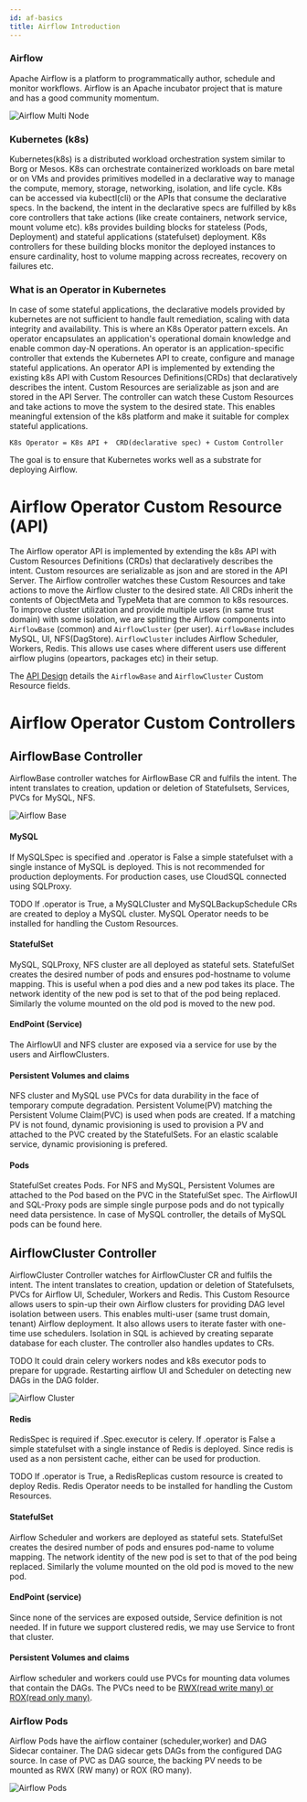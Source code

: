 ```yaml
---
id: af-basics 
title: Airflow Introduction
---
```


### Airflow
Apache Airflow is a platform to programmatically author, schedule and monitor workflows. Airflow is an Apache incubator project that is mature and has a good community momentum.

![Airflow Multi Node](airflow-base.png)
	

### Kubernetes (k8s)	
Kubernetes(k8s) is a distributed workload orchestration system similar to Borg or Mesos. K8s can orchestrate containerized workloads on bare metal or on VMs and provides primitives modelled in a declarative way to manage the compute, memory, storage, networking, isolation, and life cycle. K8s can be accessed via kubectl(cli) or the APIs that consume the declarative specs. In the backend, the intent in the declarative specs are fulfilled by k8s core controllers that take actions (like create containers, network service, mount volume etc). k8s provides building blocks for stateless (Pods, Deployment) and stateful applications (statefulset) deployment. K8s controllers for these building blocks monitor the deployed instances to ensure cardinality, host to volume mapping across recreates, recovery on failures etc. 

### What is an Operator in Kubernetes
In case of some stateful applications, the declarative models provided by kubernetes are not sufficient to handle fault remediation, scaling with data integrity and availability. This is where an K8s Operator pattern excels. An operator encapsulates an application's operational domain knowledge and enable common day-N operations. An operator is an application-specific controller that extends the Kubernetes API to create, configure and manage stateful applications. An operator API is implemented by extending the existing k8s API with Custom Resources Definitions(CRDs) that declaratively describes the intent. Custom Resources are serializable as json and are stored in the API Server. The controller can watch these Custom Resources and take actions to move the system to the desired state. This enables meaningful extension of the k8s platform and make it suitable for complex stateful applications. 

`K8s Operator = K8s API +  CRD(declarative spec) + Custom Controller`

The goal is to ensure that Kubernetes works well as a substrate for deploying Airflow. 
# Airflow Operator Custom Resource (API)
The Airflow operator API is implemented by extending the k8s API with Custom Resources Definitions (CRDs) that declaratively describes the intent. Custom resources are serializable as json and are stored in the API Server. The Airflow controller watches these Custom Resources and take actions to move the Airflow cluster to the desired state. All CRDs inherit the contents of ObjectMeta and TypeMeta that are common to k8s resources. 
To improve cluster utilization and provide multiple users (in same trust domain) with some isolation, we are splitting the Airflow components into `AirflowBase` (common) and `AirflowCluster` (per user). `AirflowBase` includes MySQL, UI, NFS(DagStore). `AirflowCluster` includes Airflow Scheduler, Workers, Redis. This allows use cases where different users use different airflow plugins (opeartors, packages etc) in their setup.

The [API Design](https://github.com/GoogleCloudPlatform/airflow-operator/blob/master/docs/api.md) details the `AirflowBase` and `AirflowCluster` Custom Resource fields.

# Airflow Operator Custom Controllers

## AirflowBase Controller
AirflowBase controller  watches for AirflowBase CR and fulfils the intent. The intent translates to creation, updation or deletion of Statefulsets, Services, PVCs for MySQL, NFS.

![Airflow Base](airflow-base.png)

#### MySQL
If MySQLSpec is specified and .operator is False a simple statefulset with a single instance of MySQL is deployed. This is not recommended for production deployments. For production cases, use CloudSQL connected using SQLProxy.

TODO
If .operator is True, a MySQLCluster and MySQLBackupSchedule CRs are created to deploy a MySQL cluster. MySQL Operator needs to be installed for handling the Custom Resources. 

#### StatefulSet
MySQL, SQLProxy, NFS cluster are all deployed as stateful sets. StatefulSet creates the desired number of pods and ensures pod-hostname to volume mapping. This is useful when a pod dies and a new pod takes its place. The network identity of the new pod is set to that of the pod being replaced. Similarly the volume mounted on the old pod is moved to the new pod. 

#### EndPoint (Service)
The AirflowUI and NFS cluster are exposed via a service for use by the users and AirflowClusters.

#### Persistent Volumes and claims
NFS cluster and MySQL use PVCs for data durability in the face of temporary compute degradation. Persistent Volume(PV) matching the Persistent Volume Claim(PVC)  is used when pods are created. If a matching PV is not found, dynamic provisioning is used to provision a PV and attached to the PVC created by the StatefulSets. For an elastic scalable service, dynamic provisioning is prefered. 

#### Pods
StatefulSet creates Pods. For NFS and MySQL, Persistent Volumes are attached to the Pod based on the PVC in the StatefulSet spec.  The AirflowUI and SQL-Proxy pods are simple single purpose pods and do not typically need data persistence. In case of MySQL controller, the details of MySQL pods can be found here. 

## AirflowCluster Controller

AirflowCluster Controller watches for AirflowCluster CR and fulfils the intent. The intent translates to creation, updation or deletion of Statefulsets, PVCs for Airflow UI, Scheduler, Workers and Redis. This Custom Resource allows users to spin-up their own Airflow clusters for providing DAG level isolation between users. This enables multi-user (same trust domain, tenant) Airflow deployment. It also allows users to iterate faster with one-time use schedulers. Isolation in SQL is achieved by creating separate database for each cluster. The controller also handles updates to CRs. 

TODO
It could drain celery workers nodes and k8s executor pods to prepare for upgrade.
Restarting airflow UI and Scheduler on detecting new DAGs in the DAG folder.

![Airflow Cluster](airflow-base.png)

#### Redis
RedisSpec is required if .Spec.executor is celery. 
If .operator is False a simple statefulset with a single instance of Redis is deployed. Since redis is used as a non persistent cache, either can be used for production.

TODO
If .operator is True, a  RedisReplicas custom resource is created to deploy Redis. Redis Operator needs to be installed for handling the Custom Resources. 

#### StatefulSet
Airflow Scheduler and workers are deployed as stateful sets. StatefulSet creates the desired number of pods and ensures pod-name to volume mapping. The network identity of the new pod is set to that of the pod being replaced. Similarly the volume mounted on the old pod is moved to the new pod. 

#### EndPoint (service)
Since none of the services are exposed outside, Service definition is not needed. If in future we support clustered redis, we may use Service to front that cluster.

#### Persistent Volumes and claims
Airflow scheduler and workers could use PVCs for mounting data volumes that contain the DAGs. The PVCs need to be [RWX(read write many) or ROX(read only many)](https://kubernetes.io/docs/concepts/storage/persistent-volumes/#access-modes).

### Airflow Pods
Airflow Pods have the airflow container (scheduler,worker) and DAG Sidecar container. The DAG sidecar gets DAGs from the configured DAG source. In case of PVC as DAG source, the backing PV needs to be  mounted as RWX (RW many) or ROX (RO many). 

![Airflow Pods](airflow-base.png)


